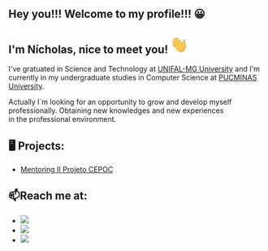 ## Hey you!!! Welcome to my profile!!! :grinning:
## I'm Nícholas, nice to meet you! <img src="https://raw.githubusercontent.com/ABSphreak/ABSphreak/master/gifs/Hi.gif" width="35" height="35"/>

I've gratuated in Science and Technology at [UNIFAL-MG University](https://www.unifal-mg.edu.br/pocosdecaldas/) and I'm currently in my undergraduate studies in Computer Science at [PUCMINAS University](https://www.pucpcaldas.br/).

Actually I`m looking for an opportunity to grow and develop myself professionally. Obtaining new knowledges and new experiences  
in the professional environment.

## 🖥️ Projects:

* [Mentoring II Projeto CEPOC](https://github.com/nicholascfp/nicholascfp-Mentoring-II-Projeto-CEPOC-Linguagens)

## 📫Reach me at:
* [<img src = "https://img.shields.io/badge/facebook-%231877F2.svg?&style=for-the-badge&logo=facebook&logoColor=white">](https://www.facebook.com/nicholas.pereira.180/)
* [<img src = "https://img.shields.io/badge/instagram-%23E4405F.svg?&style=for-the-badge&logo=instagram&logoColor=white">](https://www.instagram.com/nicholascfp/)
* [<img src="https://img.shields.io/badge/linkedin-%230077B5.svg?&style=for-the-badge&logo=linkedin&logoColor=white" />](https://www.linkedin.com/in/nicholas-pereira-07080b13a/) 

